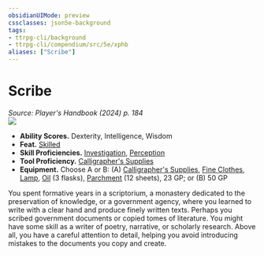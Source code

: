 ```yaml
---
obsidianUIMode: preview
cssclasses: json5e-background
tags:
- ttrpg-cli/background
- ttrpg-cli/compendium/src/5e/xphb
aliases: ["Scribe"]
---
```

# Scribe
*Source: Player's Handbook (2024) p. 184*  
![](2-Mechanics/CLI/backgrounds/img/scribe.webp#right)

- **Ability Scores.** Dexterity, Intelligence, Wisdom  
- **Feat.** [Skilled](2-Mechanics/CLI/feats/skilled-xphb.md)  
- **Skill Proficiencies.** [Investigation](2-Mechanics/CLI/rules/skills.md#Investigation), [Perception](2-Mechanics/CLI/rules/skills.md#Perception)  
- **Tool Proficiency.** [Calligrapher's Supplies](2-Mechanics/CLI/items/calligraphers-supplies-xphb.md)  
- **Equipment.** Choose A or B: (A) [Calligrapher's Supplies](2-Mechanics/CLI/items/calligraphers-supplies-xphb.md), [Fine Clothes](2-Mechanics/CLI/items/fine-clothes-xphb.md), [Lamp](2-Mechanics/CLI/items/lamp-xphb.md), [Oil](2-Mechanics/CLI/items/oil-xphb.md) (3 flasks), [Parchment](2-Mechanics/CLI/items/parchment-xphb.md) (12 sheets), 23 GP; or (B) 50 GP  

You spent formative years in a scriptorium, a monastery dedicated to the preservation of knowledge, or a government agency, where you learned to write with a clear hand and produce finely written texts. Perhaps you scribed government documents or copied tomes of literature. You might have some skill as a writer of poetry, narrative, or scholarly research. Above all, you have a careful attention to detail, helping you avoid introducing mistakes to the documents you copy and create.